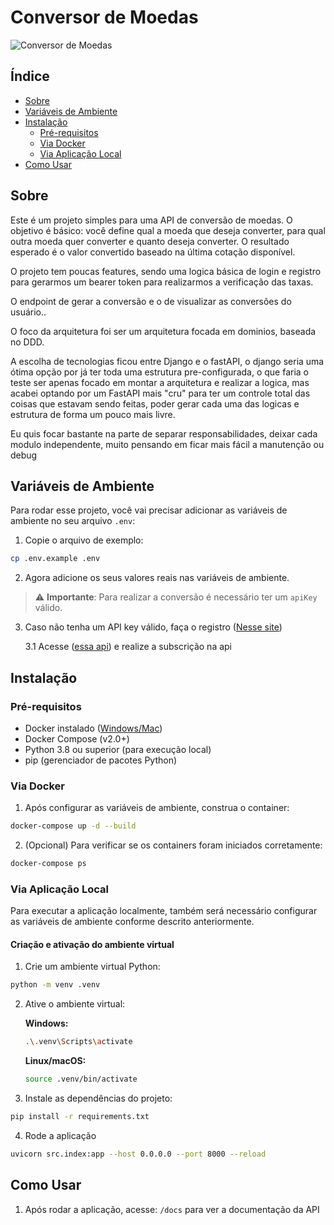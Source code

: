 # Conversor de Moedas

![Conversor de Moedas](https://img.shields.io/badge/Projeto-Conversor%20de%20Moedas-blue)

## Índice

- [Sobre](#sobre)
- [Variáveis de Ambiente](#variáveis-de-ambiente)
- [Instalação](#instalação)
  - [Pré-requisitos](#pré-requisitos)
  - [Via Docker](#via-docker)
  - [Via Aplicação Local](#via-aplicação-local)
- [Como Usar](#como-usar)

## Sobre

Este é um projeto simples para uma API de conversão de moedas. O objetivo é básico: você define qual a moeda que deseja converter, para qual outra moeda quer converter e quanto deseja converter. O resultado esperado é o valor convertido baseado na última cotação disponível.

O projeto tem poucas features, sendo uma logica básica de login e registro para gerarmos um bearer token para realizarmos a verificação das taxas.

O endpoint de gerar a conversão e o de visualizar as conversões do usuário..

O foco da arquitetura foi ser um arquitetura focada em dominios, baseada no DDD. 

A escolha de tecnologias ficou entre Django e o fastAPI, o django seria uma ótima opção por já ter toda uma estrutura pre-configurada, o que faria o teste ser apenas focado em montar a arquitetura e realizar a logica, mas acabei optando por um FastAPI mais "cru" para ter um controle total das coisas que estavam sendo feitas, poder gerar cada uma das logicas e estrutura de forma um pouco mais livre.

Eu quis focar bastante na parte de separar responsabilidades, deixar cada modulo independente, muito pensando em ficar mais fácil a manutenção ou debug

## Variáveis de Ambiente

Para rodar esse projeto, você vai precisar adicionar as variáveis de ambiente no seu arquivo `.env`:

1. Copie o arquivo de exemplo:

```bash
cp .env.example .env
```

2. Agora adicione os seus valores reais nas variáveis de ambiente.

> ⚠️ **Importante**: Para realizar a conversão é necessário ter um `apiKey` válido.

3. Caso não tenha um API key válido, faça o registro ([Nesse site](https://apilayer.com/))

    3.1 Acesse ([essa api](https://apilayer.com/marketplace/exchangerates_data-api)) e realize a subscrição na api
## Instalação

### Pré-requisitos

- Docker instalado ([Windows/Mac](https://www.docker.com/products/docker-desktop/))
- Docker Compose (v2.0+)
- Python 3.8 ou superior (para execução local)
- pip (gerenciador de pacotes Python)

### Via Docker

1. Após configurar as variáveis de ambiente, construa o container:

```bash
docker-compose up -d --build
```

2. (Opcional) Para verificar se os containers foram iniciados corretamente:

```bash
docker-compose ps
```

### Via Aplicação Local

Para executar a aplicação localmente, também será necessário configurar as variáveis de ambiente conforme descrito anteriormente.

#### Criação e ativação do ambiente virtual

1. Crie um ambiente virtual Python:

```bash
python -m venv .venv
```

2. Ative o ambiente virtual:

   **Windows:**
   ```bash
   .\.venv\Scripts\activate
   ```

   **Linux/macOS:**
   ```bash
   source .venv/bin/activate
   ```

3. Instale as dependências do projeto:

```bash
pip install -r requirements.txt
```

4. Rode a aplicação
```bash
uvicorn src.index:app --host 0.0.0.0 --port 8000 --reload
```


## Como Usar
1. Após rodar a aplicação, acesse: ```/docs``` para ver a documentação da API
